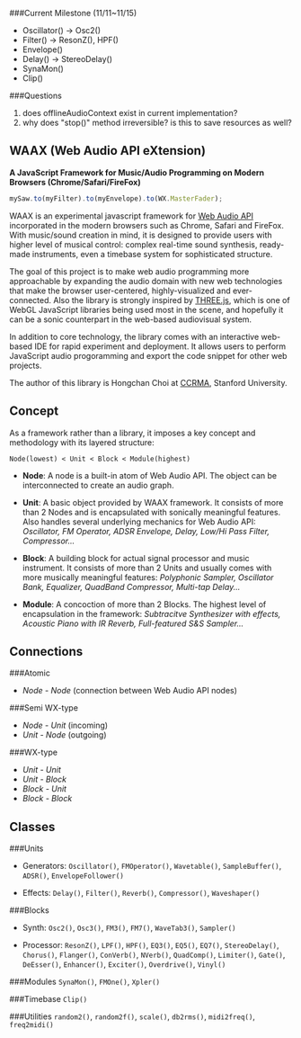 ###Current Milestone (11/11~11/15)
* Oscillator() -> Osc2()
* Filter() -> ResonZ(), HPF()
* Envelope() 
* Delay() -> StereoDelay()
* SynaMon()
* Clip()


###Questions
1. does offlineAudioContext exist in current implementation?
2. why does "stop()" method irreversible? is this to save resources as well?





WAAX (Web Audio API eXtension)
------------------------------
**A JavaScript Framework for Music/Audio Programming on Modern Browsers (Chrome/Safari/FireFox)**

```javascript
mySaw.to(myFilter).to(myEnvelope).to(WX.MasterFader);
```

WAAX is an experimental javascript framework for [Web Audio API][1] incorporated in the modern browsers such as Chrome, Safari and FireFox. With music/sound creation in mind, it is designed to provide users with higher level of musical control: complex real-time sound synthesis, ready-made instruments, even a timebase system for sophisticated structure.

The goal of this project is to make web audio programming more approachable by expanding the audio domain with new web technologies that make the browser user-centered, highly-visualized and ever-connected. Also the library is strongly inspired by [THREE.js][2], which is one of WebGL JavaScript libraries being used most in the scene, and hopefully it can be a sonic counterpart in the web-based audiovisual system.

In addition to core technology, the library comes with an interactive web-based IDE for rapid experiment and deployment. It allows users to perform JavaScript audio progoramming and export the code snippet for other web projects.

The author of this library is Hongchan Choi at [CCRMA][3], Stanford University.

[1]: https://dvcs.w3.org/hg/audio/raw-file/tip/webaudio/specification.html "Web Audio API: W3C Editor's Draft"
[2]: https://github.com/mrdoob/three.js/ "THREE.js: Github Repo"
[3]: https://ccrma.stanford.edu/ "The Center for Computer Research in Music and Acoustics at Stanford"



Concept
-------

As a framework rather than a library, it imposes a key concept and methodology with its layered structure:

    Node(lowest) < Unit < Block < Module(highest)
  
- **Node**: A node is a built-in atom of Web Audio API. The object can be interconnected to create an audio graph.

- **Unit**: A basic object provided by WAAX framework. It consists of more than 2 Nodes and is encapsulated with sonically meaningful features. Also handles several underlying mechanics for Web Audio API: 
  *Oscillator, FM Operator, ADSR Envelope, Delay, Low/Hi Pass Filter, Compressor...*

- **Block**: A building block for actual signal processor and music instrument. It consists of more than 2 Units and usually comes with more musically meaningful features: 
  *Polyphonic Sampler, Oscillator Bank, Equalizer, QuadBand Compressor, Multi-tap Delay...*

- **Module**: A concoction of more than 2 Blocks. The highest level of encapsulation in the framework: 
  *Subtracitve Synthesizer with effects, Acoustic Piano with IR Reverb, Full-featured S&S Sampler...*



Connections
-----------

###Atomic
- *Node - Node* (connection between Web Audio API nodes)

###Semi WX-type
- *Node - Unit* (incoming)
- *Unit - Node* (outgoing)

###WX-type
- *Unit - Unit*
- *Unit - Block*
- *Block - Unit*
- *Block - Block*



Classes
-------
###Units
- Generators: `Oscillator()`, `FMOperator()`, `Wavetable()`, `SampleBuffer()`, `ADSR()`, `EnvelopeFollower()`

- Effects: `Delay()`, `Filter()`, `Reverb()`, `Compressor()`, `Waveshaper()`

###Blocks
- Synth: `Osc2()`, `Osc3()`, `FM3()`, `FM7()`, `WaveTab3()`, `Sampler()`

- Processor: `ResonZ()`, `LPF()`, `HPF()`, `EQ3()`, `EQ5()`, `EQ7()`, `StereoDelay()`, `Chorus()`, `Flanger()`, `ConVerb()`, `NVerb()`, `QuadComp()`, `Limiter()`, `Gate()`, `DeEsser()`, `Enhancer()`, `Exciter()`, `Overdrive()`, `Vinyl()`
  
###Modules
  `SynaMon()`, `FMOne()`, `Xpler()`

###Timebase
  `Clip()`

###Utilities
  `random2()`, `random2f()`, `scale()`, `db2rms()`, `midi2freq()`, `freq2midi()`